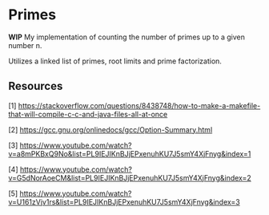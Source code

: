 # Primes
**WIP**
My implementation of counting the number of primes up to a given number n.

Utilizes a linked list of primes, root limits and prime factorization.

## Resources
[1] https://stackoverflow.com/questions/8438748/how-to-make-a-makefile-that-will-compile-c-c-and-java-files-all-at-once

[2] https://gcc.gnu.org/onlinedocs/gcc/Option-Summary.html

[3] https://www.youtube.com/watch?v=a8mPKBxQ9No&list=PL9IEJIKnBJjEPxenuhKU7J5smY4XjFnyg&index=1

[4] https://www.youtube.com/watch?v=G5dNorAoeCM&list=PL9IEJIKnBJjEPxenuhKU7J5smY4XjFnyg&index=2

[5] https://www.youtube.com/watch?v=U161zVjv1rs&list=PL9IEJIKnBJjEPxenuhKU7J5smY4XjFnyg&index=3
